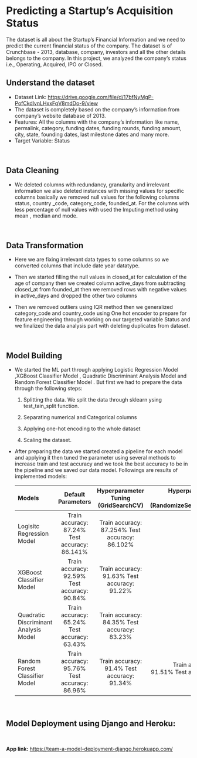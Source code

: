 <h1>Predicting a Startup’s Acquisition Status</h1>

The dataset is all about the Startup’s Financial Information and we need to predict the current 
financial status of the company. The dataset is of Crunchbase - 2013, database, company, investors and all the other details 
belongs to the company. In this project, we analyzed the company’s status i.e., Operating, Acquired, IPO or Closed.

<h2>Understand the dataset</h2>

- Dataset Link: https://drive.google.com/file/d/17bfNyMgP-PofCkdlvnLHxxFqV8mdDo-9/view
- The dataset is completely based on the company’s information from company’s 
website database of 2013.
- Features: All the columns with the company’s information like name, permalink, 
category, funding dates, funding rounds, funding amount, city, state, founding dates, 
last milestone dates and many more.
- Target Variable: Status

<br>

 <h2>Data Cleaning</h2>
 
- We deleted columns with redundancy, granularity and irrelevant information we also deleted instances with missing values for specific columns basically we removed null values for the following columns status, country _code, category_code, founded_at. For the columns with less percentage of null values with used the Imputing method using mean , median and mode.

<br>

<h2>Data Transformation</h2>

- Here we are fixing irrelevant data types to some columns  so we converted columns that include date year datatype.

- Then we started filling the null values in closed_at for calculation of the age of company then we created column active_days from subtracting closed_at from founded_at then we removed rows with negative values in active_days and dropped the other two columns

- Then we removed outliers using IQR method then we generalized category_code and country_code using One hot encoder to prepare for feature engineering through working on our targeted variable Status and we finalized the data analysis part with deleting duplicates from dataset.

<br>

<h2> Model Building</h2> 

- We started the ML part through applying Logistic Regression Model ,XGBoost Claasifier Model , Quadratic Discriminant Analysis Model and Random Forest Classifier Model .
But first we had to prepare the data through the following steps:

  1. Splitting the data. We split the data through sklearn ysing test_tain_split function.

  2.	Separating numerical and Categorical columns
  3.	Applying one-hot encoding to the whole dataset
  4.	Scaling the dataset.

- After preparing the data we started created a pipeline for each model and applying it then tuned the parameter using several methods to increase train and test accuracy and we took the best accuracy to be in the pipeline and we saved our data model. Followings are results of implemented models:

  | Models | Default Parameters | Hyperparameter Tuning (GridSearchCV) | Hyperparameter Tuning (RandomizeSearchCV) |
  | :---        |    :----:   |          :---: | ---: |
  | Logisitc Regression Model      | Train accuracy: 87.24% Test accuracy: 86.141%| Train accuracy: 87.254% Test accuracy: 86.102%   | |
  | XGBoost Classifier Model   | Train accuracy: 92.59% Test accuracy: 90.84%        | Train accuracy: 91.63% Test accuracy: 91.22%      | |
  | Quadratic Discriminant Analysis Model   | Train accuracy: 65.24% Test accuracy: 63.43%        | Train accuracy: 84.35% Test accuracy: 83.23%      | |
  | Random Forest Classifier Model   | Train accuracy: 95.76% Test accuracy: 86.96%        | Train accuracy: 91.4% Test accuracy: 91.34%      | Train accuracy: 91.51% Test accuracy: 91.38% |

<br>

<h2> Model Deployment using Django and Heroku:</h2>
<br>

 **App link:** https://team-a-model-deployment-django.herokuapp.com/
